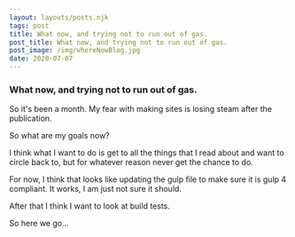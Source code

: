 ```yaml
---
layout: layouts/posts.njk
tags: post
title: What now, and trying not to run out of gas.
post_title: What now, and trying not to run out of gas.
post_image: /img/whereNowBlog.jpg
date: 2020-07-07
---
```


### What now, and trying not to run out of gas.

So it's  been a month. My fear with making sites is losing steam after the publication.

So what are my goals now?

I think what I want to do is get to all the things that I read about and want to circle back to, but for whatever reason never get the chance to do.

For now, I think that looks like updating the gulp file to make sure it is gulp 4 compliant. It works, I am just not sure it should.

After that I think I want to look at build tests.

So here we go...
